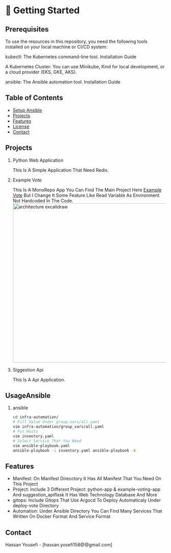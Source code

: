 # 🚀 Getting Started

## Prerequisites
To use the resources in this repository, you need the following tools installed on your local machine or CI/CD system:

kubectl: The Kubernetes command-line tool. Installation Guide

A Kubernetes Cluster: You can use Minikube, Kind for local development, or a cloud provider (EKS, GKE, AKS).

ansible: The Ansible automation tool. Installation Guide

## Table of Contents
- [Setup Ansible](#UsageAnsible)
- [Projects](#Projects)
- [Features](#features)
- [License](#license)
- [Contact](#Contact)
## Projects
1. Python Web Application
   
   This Is A Simple Application That Need Redis.
   
2. Example Vote
   
   This Is A MonoRepo App You Can Find The Main Project Here [Example Vote](https://github.com/dockersamples/example-voting-app.git) But I Change It Some Feature Like Read Variable As Environment Not Hardcoded In The Code.
   <img width="500" height="500" alt="architecture excalidraw" src="https://github.com/user-attachments/assets/f5192dd1-4899-4002-87e0-e05fa81b4892" />

4. Siggestion Api
   
   This Is A Api Application.
   
## UsageAnsible
1. ansible
    ```bash
    cd infra-automation/
    # Fill Value Under group_vars/all.yaml
    vim infra-automation/group_vars/all.yaml
    # Put Hosts
    vim inventory.yaml
    # Select Service That You Need
    vim ansible-playbook.yaml
    ansible-playbook -i inventory.yaml ansible-playbook -K
     ``` 
## Features
- Manifest: On Manifest Direcctory It Has All Manifest That You Need On This Project
- Project: Include 3 Different Project:  python-app & example-voting-app And suggestion_apiflask It Has Web Technology Database And More 
- gitops: Include Gitops That Use Argocd To Deploy Automaticaly Under deploy-vote Directory
- Automation: Under Ansible Directory You Can Find Many Services That Written On Docker Format And Service Format

## Contact
Hassan Yousefi - [hassan.yosefi158@@gmail.com]

